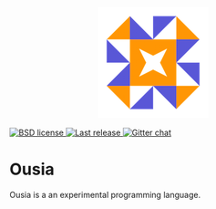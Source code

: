<p align="center">
  <img
    src="https://raw.githubusercontent.com/neysofu/ousia/master/logo/logo-github.png"
    alt="logo">
  </img>
</p>
</p align="center">
  <a href="https://github.com/neysofu/ousia/blob/master/LICENSE.txt">
    <img
      src="https://img.shields.io/badge/license-BSD-blue.svg"
      alt="BSD license">
    </img>
  </a>
  <a href="https://github.com/neysofu/ousia/releases">
    <img
      src="https://img.shields.io/github/release/neysofu/ousia.svg"
      alt="Last release">
    </img>
  </a>
  <a href="https://gitter.im/ousialang/Lobby">
    <img
      src="https://badges.gitter.im/ousialang/Lobby.svg"
      alt="Gitter chat">
    </img>
  </a>
</p>

# Ousia

Ousia is a an experimental programming language.
